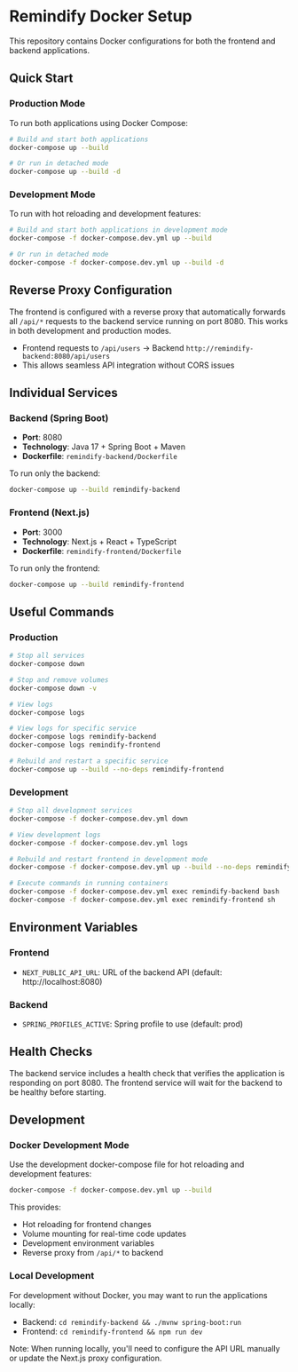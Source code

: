 # Remindify Docker Setup

This repository contains Docker configurations for both the frontend and backend applications.

## Quick Start

### Production Mode
To run both applications using Docker Compose:

```bash
# Build and start both applications
docker-compose up --build

# Or run in detached mode
docker-compose up --build -d
```

### Development Mode
To run with hot reloading and development features:

```bash
# Build and start both applications in development mode
docker-compose -f docker-compose.dev.yml up --build

# Or run in detached mode
docker-compose -f docker-compose.dev.yml up --build -d
```

## Reverse Proxy Configuration

The frontend is configured with a reverse proxy that automatically forwards all `/api/*` requests to the backend service running on port 8080. This works in both development and production modes.

- Frontend requests to `/api/users` → Backend `http://remindify-backend:8080/api/users`
- This allows seamless API integration without CORS issues

## Individual Services

### Backend (Spring Boot)
- **Port**: 8080
- **Technology**: Java 17 + Spring Boot + Maven
- **Dockerfile**: `remindify-backend/Dockerfile`

To run only the backend:
```bash
docker-compose up --build remindify-backend
```

### Frontend (Next.js)
- **Port**: 3000
- **Technology**: Next.js + React + TypeScript
- **Dockerfile**: `remindify-frontend/Dockerfile`

To run only the frontend:
```bash
docker-compose up --build remindify-frontend
```

## Useful Commands

### Production
```bash
# Stop all services
docker-compose down

# Stop and remove volumes
docker-compose down -v

# View logs
docker-compose logs

# View logs for specific service
docker-compose logs remindify-backend
docker-compose logs remindify-frontend

# Rebuild and restart a specific service
docker-compose up --build --no-deps remindify-frontend
```

### Development
```bash
# Stop all development services
docker-compose -f docker-compose.dev.yml down

# View development logs
docker-compose -f docker-compose.dev.yml logs

# Rebuild and restart frontend in development mode
docker-compose -f docker-compose.dev.yml up --build --no-deps remindify-frontend

# Execute commands in running containers
docker-compose -f docker-compose.dev.yml exec remindify-backend bash
docker-compose -f docker-compose.dev.yml exec remindify-frontend sh
```

## Environment Variables

### Frontend
- `NEXT_PUBLIC_API_URL`: URL of the backend API (default: http://localhost:8080)

### Backend
- `SPRING_PROFILES_ACTIVE`: Spring profile to use (default: prod)

## Health Checks

The backend service includes a health check that verifies the application is responding on port 8080. The frontend service will wait for the backend to be healthy before starting.

## Development

### Docker Development Mode
Use the development docker-compose file for hot reloading and development features:

```bash
docker-compose -f docker-compose.dev.yml up --build
```

This provides:
- Hot reloading for frontend changes
- Volume mounting for real-time code updates
- Development environment variables
- Reverse proxy from `/api/*` to backend

### Local Development
For development without Docker, you may want to run the applications locally:

- Backend: `cd remindify-backend && ./mvnw spring-boot:run`
- Frontend: `cd remindify-frontend && npm run dev`

Note: When running locally, you'll need to configure the API URL manually or update the Next.js proxy configuration.
